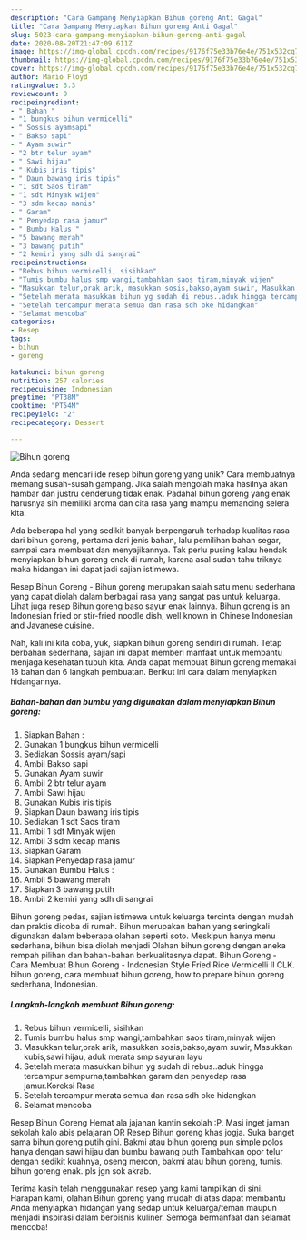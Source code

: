 ```yaml
---
description: "Cara Gampang Menyiapkan Bihun goreng Anti Gagal"
title: "Cara Gampang Menyiapkan Bihun goreng Anti Gagal"
slug: 5023-cara-gampang-menyiapkan-bihun-goreng-anti-gagal
date: 2020-08-20T21:47:09.611Z
image: https://img-global.cpcdn.com/recipes/9176f75e33b76e4e/751x532cq70/bihun-goreng-foto-resep-utama.jpg
thumbnail: https://img-global.cpcdn.com/recipes/9176f75e33b76e4e/751x532cq70/bihun-goreng-foto-resep-utama.jpg
cover: https://img-global.cpcdn.com/recipes/9176f75e33b76e4e/751x532cq70/bihun-goreng-foto-resep-utama.jpg
author: Mario Floyd
ratingvalue: 3.3
reviewcount: 9
recipeingredient:
- " Bahan "
- "1 bungkus bihun vermicelli"
- " Sossis ayamsapi"
- " Bakso sapi"
- " Ayam suwir"
- "2 btr telur ayam"
- " Sawi hijau"
- " Kubis iris tipis"
- " Daun bawang iris tipis"
- "1 sdt Saos tiram"
- "1 sdt Minyak wijen"
- "3 sdm kecap manis"
- " Garam"
- " Penyedap rasa jamur"
- " Bumbu Halus "
- "5 bawang merah"
- "3 bawang putih"
- "2 kemiri yang sdh di sangrai"
recipeinstructions:
- "Rebus bihun vermicelli, sisihkan"
- "Tumis bumbu halus smp wangi,tambahkan saos tiram,minyak wijen"
- "Masukkan telur,orak arik, masukkan sosis,bakso,ayam suwir, Masukkan kubis,sawi hijau, aduk merata smp sayuran layu"
- "Setelah merata masukkan bihun yg sudah di rebus..aduk hingga tercampur sempurna,tambahkan garam dan penyedap rasa jamur.Koreksi Rasa"
- "Setelah tercampur merata semua dan rasa sdh oke hidangkan"
- "Selamat mencoba"
categories:
- Resep
tags:
- bihun
- goreng

katakunci: bihun goreng 
nutrition: 257 calories
recipecuisine: Indonesian
preptime: "PT38M"
cooktime: "PT54M"
recipeyield: "2"
recipecategory: Dessert

---
```



![Bihun goreng](https://img-global.cpcdn.com/recipes/9176f75e33b76e4e/751x532cq70/bihun-goreng-foto-resep-utama.jpg)

Anda sedang mencari ide resep bihun goreng yang unik? Cara membuatnya memang susah-susah gampang. Jika salah mengolah maka hasilnya akan hambar dan justru cenderung tidak enak. Padahal bihun goreng yang enak harusnya sih memiliki aroma dan cita rasa yang mampu memancing selera kita.

Ada beberapa hal yang sedikit banyak berpengaruh terhadap kualitas rasa dari bihun goreng, pertama dari jenis bahan, lalu pemilihan bahan segar, sampai cara membuat dan menyajikannya. Tak perlu pusing kalau hendak menyiapkan bihun goreng enak di rumah, karena asal sudah tahu triknya maka hidangan ini dapat jadi sajian istimewa.

Resep Bihun Goreng - Bihun goreng merupakan salah satu menu sederhana yang dapat diolah dalam berbagai rasa yang sangat pas untuk keluarga. Lihat juga resep Bihun goreng baso sayur enak lainnya. Bihun goreng is an Indonesian fried or stir-fried noodle dish, well known in Chinese Indonesian and Javanese cuisine.


Nah, kali ini kita coba, yuk, siapkan bihun goreng sendiri di rumah. Tetap berbahan sederhana, sajian ini dapat memberi manfaat untuk membantu menjaga kesehatan tubuh kita. Anda dapat membuat Bihun goreng memakai 18 bahan dan 6 langkah pembuatan. Berikut ini cara dalam menyiapkan hidangannya.

<!--inarticleads1-->

##### Bahan-bahan dan bumbu yang digunakan dalam menyiapkan Bihun goreng:

1. Siapkan  Bahan :
1. Gunakan 1 bungkus bihun vermicelli
1. Sediakan  Sossis ayam/sapi
1. Ambil  Bakso sapi
1. Gunakan  Ayam suwir
1. Ambil 2 btr telur ayam
1. Ambil  Sawi hijau
1. Gunakan  Kubis iris tipis
1. Siapkan  Daun bawang iris tipis
1. Sediakan 1 sdt Saos tiram
1. Ambil 1 sdt Minyak wijen
1. Ambil 3 sdm kecap manis
1. Siapkan  Garam
1. Siapkan  Penyedap rasa jamur
1. Gunakan  Bumbu Halus :
1. Ambil 5 bawang merah
1. Siapkan 3 bawang putih
1. Ambil 2 kemiri yang sdh di sangrai


Bihun goreng pedas, sajian istimewa untuk keluarga tercinta dengan mudah dan praktis dicoba di rumah. Bihun merupakan bahan yang seringkali digunakan dalam beberapa olahan seperti soto. Meskipun hanya menu sederhana, bihun bisa diolah menjadi Olahan bihun goreng dengan aneka rempah pilihan dan bahan-bahan berkualitasnya dapat. Bihun Goreng - Cara Membuat Bihun Goreng - Indonesian Style Fried Rice Vermicelli II CLK. bihun goreng, cara membuat bihun goreng, how to prepare bihun goreng sederhana, Indonesian. 

<!--inarticleads2-->

##### Langkah-langkah membuat Bihun goreng:

1. Rebus bihun vermicelli, sisihkan
1. Tumis bumbu halus smp wangi,tambahkan saos tiram,minyak wijen
1. Masukkan telur,orak arik, masukkan sosis,bakso,ayam suwir, Masukkan kubis,sawi hijau, aduk merata smp sayuran layu
1. Setelah merata masukkan bihun yg sudah di rebus..aduk hingga tercampur sempurna,tambahkan garam dan penyedap rasa jamur.Koreksi Rasa
1. Setelah tercampur merata semua dan rasa sdh oke hidangkan
1. Selamat mencoba


Resep Bihun Goreng Hemat ala jajanan kantin sekolah :P. Masi inget jaman sekolah kalo abis pelajaran OR Resep Bihun goreng khas jogja. Suka banget sama bihun goreng putih gini. Bakmi atau bihun goreng pun simple polos hanya dengan sawi hijau dan bumbu bawang puth Tambahkan opor telur dengan sedikit kuahnya, oseng mercon, bakmi atau bihun goreng, tumis. bihun goreng enak. pls jgn sok akrab. 

Terima kasih telah menggunakan resep yang kami tampilkan di sini. Harapan kami, olahan Bihun goreng yang mudah di atas dapat membantu Anda menyiapkan hidangan yang sedap untuk keluarga/teman maupun menjadi inspirasi dalam berbisnis kuliner. Semoga bermanfaat dan selamat mencoba!
